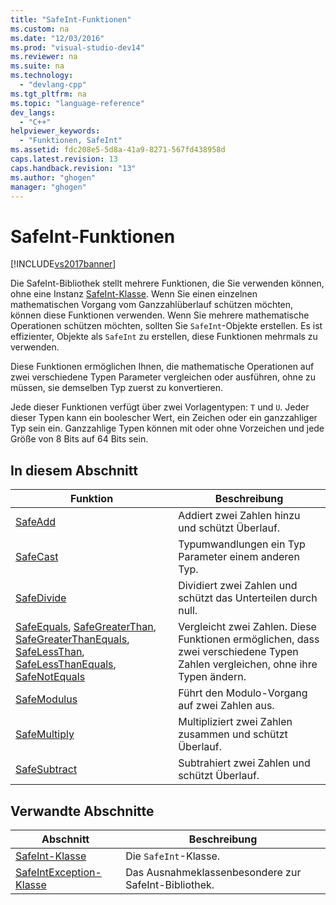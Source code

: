 ```yaml
---
title: "SafeInt-Funktionen"
ms.custom: na
ms.date: "12/03/2016"
ms.prod: "visual-studio-dev14"
ms.reviewer: na
ms.suite: na
ms.technology: 
  - "devlang-cpp"
ms.tgt_pltfrm: na
ms.topic: "language-reference"
dev_langs: 
  - "C++"
helpviewer_keywords: 
  - "Funktionen, SafeInt"
ms.assetid: fdc208e5-5d8a-41a9-8271-567fd438958d
caps.latest.revision: 13
caps.handback.revision: "13"
ms.author: "ghogen"
manager: "ghogen"
---
```

# SafeInt-Funktionen
[!INCLUDE[vs2017banner](../assembler/inline/includes/vs2017banner.md)]

Die SafeInt\-Bibliothek stellt mehrere Funktionen, die Sie verwenden können, ohne eine Instanz [SafeInt\-Klasse](../windows/safeint-class.md).  Wenn Sie einen einzelnen mathematischen Vorgang vom Ganzzahlüberlauf schützen möchten, können diese Funktionen verwenden.  Wenn Sie mehrere mathematische Operationen schützen möchten, sollten Sie `SafeInt`\-Objekte erstellen.  Es ist effizienter, Objekte als `SafeInt` zu erstellen, diese Funktionen mehrmals zu verwenden.  
  
 Diese Funktionen ermöglichen Ihnen, die mathematische Operationen auf zwei verschiedene Typen Parameter vergleichen oder ausführen, ohne zu müssen, sie demselben Typ zuerst zu konvertieren.  
  
 Jede dieser Funktionen verfügt über zwei Vorlagentypen: `T` und `U`.  Jeder dieser Typen kann ein boolescher Wert, ein Zeichen oder ein ganzzahliger Typ sein ein.  Ganzzahlige Typen können mit oder ohne Vorzeichen und jede Größe von 8 Bits auf 64 Bits sein.  
  
## In diesem Abschnitt  
  
|Funktion|**Beschreibung**|  
|--------------|----------------------|  
|[SafeAdd](../windows/safeadd.md)|Addiert zwei Zahlen hinzu und schützt Überlauf.|  
|[SafeCast](../windows/safecast.md)|Typumwandlungen ein Typ Parameter einem anderen Typ.|  
|[SafeDivide](../windows/safedivide.md)|Dividiert zwei Zahlen und schützt das Unterteilen durch null.|  
|[SafeEquals](../windows/safeequals.md), [SafeGreaterThan](../windows/safegreaterthan.md), [SafeGreaterThanEquals](../windows/safegreaterthanequals.md), [SafeLessThan](../windows/safelessthan.md), [SafeLessThanEquals](../windows/safelessthanequals.md), [SafeNotEquals](../windows/safenotequals.md)|Vergleicht zwei Zahlen.  Diese Funktionen ermöglichen, dass zwei verschiedene Typen Zahlen vergleichen, ohne ihre Typen ändern.|  
|[SafeModulus](../windows/safemodulus.md)|Führt den Modulo\-Vorgang auf zwei Zahlen aus.|  
|[SafeMultiply](../windows/safemultiply.md)|Multipliziert zwei Zahlen zusammen und schützt Überlauf.|  
|[SafeSubtract](../windows/safesubtract.md)|Subtrahiert zwei Zahlen und schützt Überlauf.|  
  
## Verwandte Abschnitte  
  
|Abschnitt|**Beschreibung**|  
|---------------|----------------------|  
|[SafeInt\-Klasse](../windows/safeint-class.md)|Die `SafeInt`\-Klasse.|  
|[SafeIntException\-Klasse](../windows/safeintexception-class.md)|Das Ausnahmeklassenbesondere zur SafeInt\-Bibliothek.|